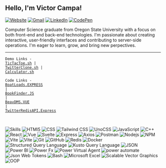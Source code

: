 <h2 id="hi-there-i-m-victor-campa-">Hello, I'm Victor Campa!</h2>

<p><a href="https://portf.surge.sh"><img src="https://img.shields.io/badge/-Portfolio-e34f26?style=flat&amp;logo=HTMl5&amp;logoColor=white" alt="Website"></a>
<a href="mailto:victor.d.campa@gmail.com"><img src="https://img.shields.io/badge/-Gmail-c14438?style=flat&amp;logo=Gmail&amp;logoColor=white" alt="Gmail"></a>
<a href="https://www.linkedin.com/in/VictorCam"><img src="https://img.shields.io/badge/-LinkedIn-blue?style=flat&amp;logo=Linkedin&amp;logoColor=white" alt="LinkedIn"></a>
<a href="https://codepen.io/victorcam"><img src="https://img.shields.io/badge/-CodePen-purple?style=flat&amp;logo=Codepen&amp;logoColor=white" alt="CodePen"></a></p>


<p>Computer Science graduate from Oregon State University with a focus on both front-end and back-end technologies. I'm passionate about creating interactive, user-friendly interfaces and contributing to server-side operations. I'm eager to learn, grow, and bring new perpectives.</p>

<hr>

<code>Demo Links - <a href="https://tictactoezon.surge.sh/">TicTacToe.sh</a> | <a href="https://jstwitter.surge.sh/">TwitterClone.sh</a> | <a href="https://vcalc.surge.sh/">Calculator.sh</a></code>

<code>Code Links - <a href="https://github.com/VictorCam/Boat-Loads-API/blob/main/src/server.js">BoatLoads.EXPRESS</a> | <a href="https://github.com/VictorCam/Chingu-Prework-BookFinder/blob/master/index.js">BookFinder.JS</a> | <a href="https://github.com/VictorCam/CS461_Project/tree/main/src/views">BeavDMS.VUE</a> | <a href="https://github.com/VictorCam/twitter-redis-server/tree/master/server/routes">TwitterRedisAPI.Express</a> </code>

<br>

<p><img src="https://img.shields.io/static/v1?label=&amp;message=Skills:&amp;color=111&amp;style=flat-square" alt="Skills">
<img src="https://img.shields.io/static/v1?logo=HTML5&amp;label=&amp;message=HTML5&amp;color=111&amp;logoColor=FF0000&amp;style=flat-square" alt="HTMl5">
<img src="https://img.shields.io/static/v1?logo=CSS3&amp;label=&amp;message=CSS&amp;color=111&amp;logoColor=blue&amp;style=flat-square" alt="CSS">
<img src="https://img.shields.io/static/v1?logo=tailwindcss&amp;label=&amp;message=TailwindCSS&amp;color=111&amp;style=flat-square" alt="Tailwind CSS">
<img src="https://img.shields.io/static/v1?logo=unocss&amp;label=&amp;message=UnoCSS&amp;color=111&amp;style=flat-square" alt="UnoCSS">
<img src="https://img.shields.io/static/v1?logo=JavaScript&amp;label=&amp;message=JavaScript&amp;color=111&amp;style=flat-square" alt="JavaScript">
<img src="https://img.shields.io/static/v1?logo=Cplusplus&amp;label=&amp;message=Cplusplus&amp;color=111&amp;logoColor=blue&amp;style=flat-square" alt="C++">
<img src="https://img.shields.io/static/v1?logo=React&amp;label=&amp;message=React&amp;color=111&amp;style=flat-square" alt="React">
<img src="https://img.shields.io/static/v1?logo=vuedotjs&amp;label=&amp;message=Vue&amp;color=111&amp;style=flat-square" alt="Vue">
<img src="https://img.shields.io/static/v1?logo=Svelte&amp;label=&amp;message=Svelte&amp;color=111&amp;style=flat-square" alt="Svelte">
<img src="https://img.shields.io/static/v1?logo=Express&amp;label=&amp;message=Express&amp;color=111&amp;style=flat-square" alt="Express">
<img src="https://img.shields.io/static/v1?logo=axios&amp;label=&amp;message=Axios&amp;color=111&amp;style=flat-square" alt="Axios">
<img src="https://img.shields.io/static/v1?logo=postman&amp;label=&amp;message=Postman&amp;color=111&amp;style=flat-square" alt="Postman">
<img src="https://img.shields.io/static/v1?logo=Nodedotjs&amp;label=&amp;message=Node&amp;color=111&amp;style=flat-square" alt="Nodejs">
<img src="https://img.shields.io/static/v1?logo=npm&amp;label=&amp;message=NPM&amp;color=111&amp;style=flat-square" alt="NPM">
<img src="https://img.shields.io/static/v1?logo=Vite&amp;label=&amp;message=Vite&amp;color=111&amp;style=flat-square" alt="Vite">
<img src="https://img.shields.io/static/v1?logo=Vitest&amp;label=&amp;message=Vitest&amp;color=111&amp;style=flat-square" alt="Vite">
<img src="https://img.shields.io/static/v1?logo=Git&amp;label=&amp;message=Git&amp;color=111&amp;style=flat-square" alt="Git">
<img src="https://img.shields.io/static/v1?logo=GitHub&amp;label=&amp;message=GitHub&amp;color=111&amp;style=flat-square" alt="GitHub">
<img src="https://img.shields.io/static/v1?logo=Redis&amp;label=&amp;message=Redis&amp;color=111&amp;style=flat-square" alt="Redis">
<img src="https://img.shields.io/static/v1?logo=Docker&amp;label=&amp;message=Docker&amp;color=111&amp;style=flat-square" alt="Docker">
<img src="https://img.shields.io/static/v1?logo=MySQL&amp;label=&amp;message=SQL&amp;color=111&amp;style=flat-square" alt="Structured Query Language">
<img src="https://img.shields.io/static/v1?logo=KQL&amp;label=&amp;message=KQL&amp;color=111&amp;style=flat-square" alt="Kusto Query Language">
<img src="https://img.shields.io/static/v1?logo=JSON&amp;label=&amp;message=JSON&amp;color=111&amp;style=flat-square" alt="JSON">
<img src="https://img.shields.io/static/v1?logo=powerbi&amp;label=&amp;message=Power BI&amp;color=111&amp;style=flat-square" alt="Power BI">
<img src="https://img.shields.io/static/v1?logo=powerfx&amp;label=&amp;message=Power Fx&amp;color=111&amp;style=flat-square" alt="Power Fx">
<img src="https://img.shields.io/static/v1?logo=powervirtualagents&amp;label=&amp;message=Power Virtual Agents&amp;color=111&amp;style=flat-square" alt="Power Virtual Agent">
<img src="https://img.shields.io/static/v1?logo=powerautomate&amp;label=&amp;message=Power Automate&amp;color=111&amp;style=flat-square" alt="power automate">
<img src="https://img.shields.io/static/v1?logo=jsonwebtokens&amp;label=&amp;message=Json Web Tokens&amp;color=111&amp;style=flat-square" alt="Json Web Tokens">
<img src="https://img.shields.io/static/v1?logo=gnubash&amp;label=&amp;message=Bash&amp;color=111&amp;style=flat-square" alt="Bash">
<img src="https://img.shields.io/static/v1?logo=MicrosoftExcel&amp;label=&amp;message=Excel&amp;color=111&amp;style=flat-square" alt="Microsoft Excel">
<img src="https://img.shields.io/static/v1?logo=svg&amp;label=&amp;message=SVG&amp;color=111&amp;style=flat-square" alt="Scalable Vector Graphics">
<img src="https://img.shields.io/static/v1?logo=OOP&amp;label=&amp;message=Object Oriented Programming&amp;color=111&amp;style=flat-square" alt="OOP"></p>

